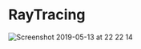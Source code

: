 # RayTracing

![Screenshot 2019-05-13 at 22 22 14](https://user-images.githubusercontent.com/13045113/57652272-deecf380-75d7-11e9-8498-213d51acd002.png)
